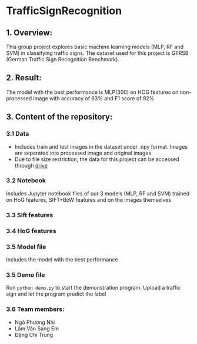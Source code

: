 # TrafficSignRecognition
## 1. Overview:
This group project explores basic machine learning models (MLP, RF and SVM) in classifying traffic signs. The dataset used for this project is GTRSB (German Traffic Sign Recognition Benchmark).

## 2. Result:
The model with the best performance is MLP(300) on HOG features on non-processed image with accuracy of 93% and F1 score of 92%

## 3. Content of the repository:
### 3.1 Data
* Includes train and test images in the dataset under .npy format. Images are separated into processed image and original images
* Due to file size restriction, the data for this project can be accessed through [drive](https://shorturl.at/fjy68)
### 3.2 Notebook
Includes Jupyter notebook files of our 3 models (MLP, RF and SVM) trained on HoG features, SIFT+BoW features and on the images themselves

### 3.3 Sift features
### 3.4 HoG features
### 3.5 Model file
Includes the model with the best performance

### 3.5 Demo file
Run `python demo.py` to start the demonstration program. Upload a traffic sign and let the program predict the label

### 3.6 Team members:
- Ngô Phương Nhi
- Lâm Văn Sang Em
- Đặng Chí Trung
